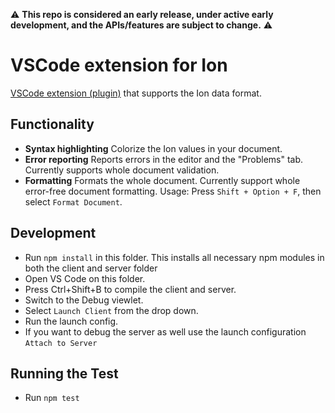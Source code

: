 
:warning: **This repo is considered an early release, under active early development, and the APIs/features are subject to change.** :warning:

# VSCode extension for Ion 

[VSCode extension (plugin)](https://marketplace.visualstudio.com/items?itemName=TheIonTeam.ion-extension) that supports the Ion data format.

## Functionality 

- **Syntax highlighting** 
    Colorize the Ion values in your document. 
-  **Error reporting** 
    Reports errors in the editor and the "Problems" tab. Currently supports whole document validation. 
- **Formatting** 
    Formats the whole document. Currently support whole error-free document formatting. 
Usage: Press `Shift + Option + F`, then select `Format Document`. 
    
## Development 

- Run `npm install` in this folder. This installs all necessary npm modules in both the client and server folder
- Open VS Code on this folder.
- Press Ctrl+Shift+B to compile the client and server.
- Switch to the Debug viewlet.
- Select `Launch Client` from the drop down.
- Run the launch config.
- If you want to debug the server as well use the launch configuration `Attach to Server`

## Running the Test

- Run `npm test` 

